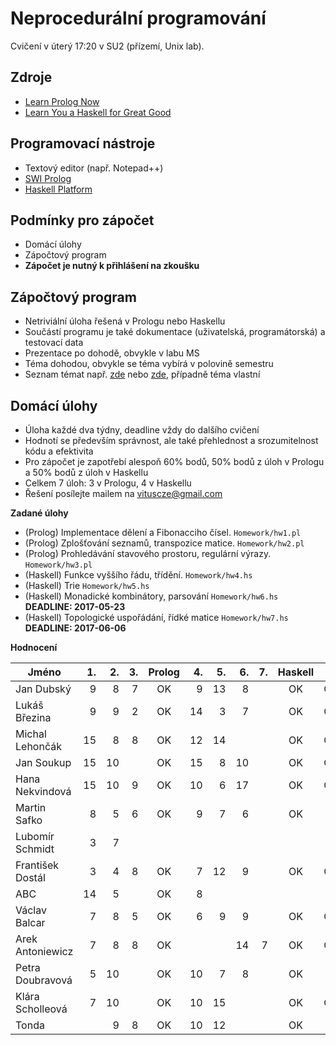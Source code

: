 Neprocedurální programování
===========================

Cvičení v úterý 17:20 v SU2 (přízemí, Unix lab).

Zdroje
------

- [Learn Prolog Now](http://www.learnprolognow.org/)
- [Learn You a Haskell for Great Good](http://learnyouahaskell.com/)

Programovací nástroje
---------------------

- Textový editor (např. Notepad++)
- [SWI Prolog](http://www.swi-prolog.org/)
- [Haskell Platform](https://www.haskell.org/platform/)

Podmínky pro zápočet
--------------------

- Domácí úlohy
- Zápočtový program
- **Zápočet je nutný k přihlášení na zkoušku**

Zápočtový program
-----------------

- Netriviální úloha řešená v Prologu nebo Haskellu
- Součástí programu je také dokumentace (uživatelská, programátorská) a testovací data
- Prezentace po dohodě, obvykle v labu MS
- Téma dohodou, obvykle se téma vybírá v polovině semestru
- Seznam témat např. [zde](http://kti.mff.cuni.cz/~hric/vyuka/pl_prikl_win.pdf) nebo [zde](http://ksvi.mff.cuni.cz/~dvorak/vyuka/14/NPRG005x01/programy.html), případně téma vlastní

Domácí úlohy
------------

- Úloha každé dva týdny, deadline vždy do dalšího cvičení
- Hodnotí se především správnost, ale také přehlednost a srozumitelnost kódu a efektivita
- Pro zápočet je zapotřebí alespoň 60% bodů, 50% bodů z úloh v Prologu a 50% bodů z úloh v Haskellu
- Celkem 7 úloh: 3 v Prologu, 4 v Haskellu
- Řešení posílejte mailem na vituscze@gmail.com

**Zadané úlohy**

- (Prolog) Implementace dělení a Fibonacciho čísel. `Homework/hw1.pl`
- (Prolog) Zplošťování seznamů, transpozice matice. `Homework/hw2.pl`
- (Prolog) Prohledávání stavového prostoru, regulární výrazy. `Homework/hw3.pl`
- (Haskell) Funkce vyššího řádu, třídění. `Homework/hw4.hs`
- (Haskell) Trie `Homework/hw5.hs`
- (Haskell) Monadické kombinátory, parsování `Homework/hw6.hs` **DEADLINE: 2017-05-23**
- (Haskell) Topologické uspořádání, řídké matice `Homework/hw7.hs` **DEADLINE: 2017-06-06**

**Hodnocení**

| Jméno             | 1. | 2. | 3. | Prolog | 4. | 5. | 6. | 7. | Haskell |  Z |
| ----------------- | --:| --:| --:|:------:| --:| --:| --:| --:|:-------:|:--:|
| Jan Dubský        |  9 |  8 |  7 |     OK |  9 | 13 |  8 |    |      OK | OK |
| Lukáš Březina     |  9 |  9 |  2 |     OK | 14 |  3 |  7 |    |      OK | OK |
| Michal Lehončák   | 15 |  8 |  8 |     OK | 12 | 14 |    |    |      OK | OK |
| Jan Soukup        | 15 | 10 |    |     OK | 15 |  8 | 10 |    |      OK | OK |
| Hana Nekvindová   | 15 | 10 |  9 |     OK | 10 |  6 | 17 |    |      OK | OK |
| Martin Safko      |  8 |  5 |  6 |     OK |  9 |  7 |  6 |    |      OK |    |
| Lubomír Schmidt   |  3 |  7 |    |        |    |    |    |    |         |    |
| František Dostál  |  3 |  4 |  8 |     OK |  7 | 12 |  9 |    |      OK | OK |
| ABC               | 14 |  5 |    |     OK |  8 |    |    |    |         |    |
| Václav Balcar     |  7 |  8 |  5 |     OK |  6 |  9 |  9 |    |      OK | OK |
| Arek Antoniewicz  |  7 |  8 |  8 |     OK |    |    | 14 |  7 |      OK | OK |
| Petra Doubravová  |  5 | 10 |    |     OK | 10 |  7 |  8 |    |      OK |    |
| Klára Scholleová  |  7 | 10 |    |     OK | 10 | 15 |    |    |      OK | OK |
| Tonda             |    |  9 |  8 |     OK | 10 | 12 |    |    |      OK |    |
